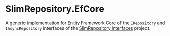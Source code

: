 # SlimRepository.EfCore

A generic implementation for Entity Framework Core of the `IRepository` and `IAsyncRepository` interfaces of the [SlimRepository.Interfaces](https://github.com/eluchsinger/SlimRepository/tree/master/SlimRepository.Interfaces) project.
